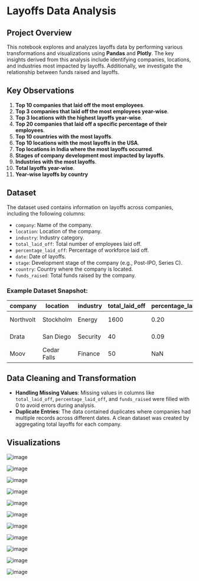 # Layoffs Data Analysis

## Project Overview
This notebook explores and analyzes layoffs data by performing various transformations and visualizations using **Pandas** and **Plotly**. The key insights derived from this analysis include identifying companies, locations, and industries most impacted by layoffs. Additionally, we investigate the relationship between funds raised and layoffs.

## Key Observations
1. **Top 10 companies that laid off the most employees**.
2. **Top 3 companies that laid off the most employees year-wise**.
3. **Top 3 locations with the highest layoffs year-wise**.
4. **Top 20 companies that laid off a specific percentage of their employees**.
5. **Top 10 countries with the most layoffs**.
6. **Top 10 locations with the most layoffs in the USA**.
7. **Top locations in India where the most layoffs occurred**.
8. **Stages of company development most impacted by layoffs**.
9. **Industries with the most layoffs**.
10. **Total layoffs year-wise**.
11. **Year-wise layoffs by country**


## Dataset
The dataset used contains information on layoffs across companies, including the following columns:
- `company`: Name of the company.
- `location`: Location of the company.
- `industry`: Industry category.
- `total_laid_off`: Total number of employees laid off.
- `percentage_laid_off`: Percentage of workforce laid off.
- `date`: Date of layoffs.
- `stage`: Development stage of the company (e.g., Post-IPO, Series C).
- `country`: Country where the company is located.
- `funds_raised`: Total funds raised by the company.

### Example Dataset Snapshot:
| company     | location   | industry   | total_laid_off | percentage_laid_off | date       | stage    | country      | funds_raised |
|-------------|------------|------------|----------------|---------------------|------------|----------|--------------|--------------|
| Northvolt   | Stockholm  | Energy     | 1600           | 0.20                | 2025-09-23 | Unknown  | Sweden       | 13800        |
| Drata       | San Diego  | Security   | 40             | 0.09                | 2024-09-26 | Series C | United States| 328          |
| Moov        | Cedar Falls| Finance    | 50             | NaN                 | 2024-09-25 | Series B | United States| 77           |

## Data Cleaning and Transformation
- **Handling Missing Values**: Missing values in columns like `total_laid_off`, `percentage_laid_off`, and `funds_raised` were filled with 0 to avoid errors during analysis.
- **Duplicate Entries**: The data contained duplicates where companies had multiple records across different dates. A clean dataset was created by aggregating total layoffs for each company.


## Visualizations

![image](https://github.com/user-attachments/assets/130f51da-f000-4404-bc34-216332d14540)

![image](https://github.com/user-attachments/assets/9f5cc37a-93f5-45ae-87e6-51bbc2850b9c)

![image](https://github.com/user-attachments/assets/30534bb0-d53c-4fc7-93e9-2f1d82a75291)

![image](https://github.com/user-attachments/assets/ef97cd8c-7633-497e-b1cd-2544f886ba48)

![image](https://github.com/user-attachments/assets/d5c37bbe-4a09-4678-bcdc-5a48eff68946)

![image](https://github.com/user-attachments/assets/47d54271-5e7f-40da-ae3e-ee1e04479444)

![image](https://github.com/user-attachments/assets/0de90957-5b74-40f2-ab10-a099ff21dff2)

![image](https://github.com/user-attachments/assets/76745d74-b09c-4d6b-af0f-790ae6952911)

![image](https://github.com/user-attachments/assets/2d18ffe0-068f-4df5-99b9-0ef584fb517a)

![image](https://github.com/user-attachments/assets/a94135ba-3841-4799-9dc7-c2cbaefbf6ab)

![image](https://github.com/user-attachments/assets/78c3ed69-449a-4a50-b6ab-856acf7987a7)







